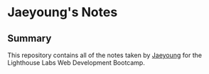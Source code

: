 # Jaeyoung's Notes

## Summary 

This repository contains all of the notes taken by [Jaeyoung](https://github.com/jaeykimmy) for the Lighthouse Labs Web Development Bootcamp.